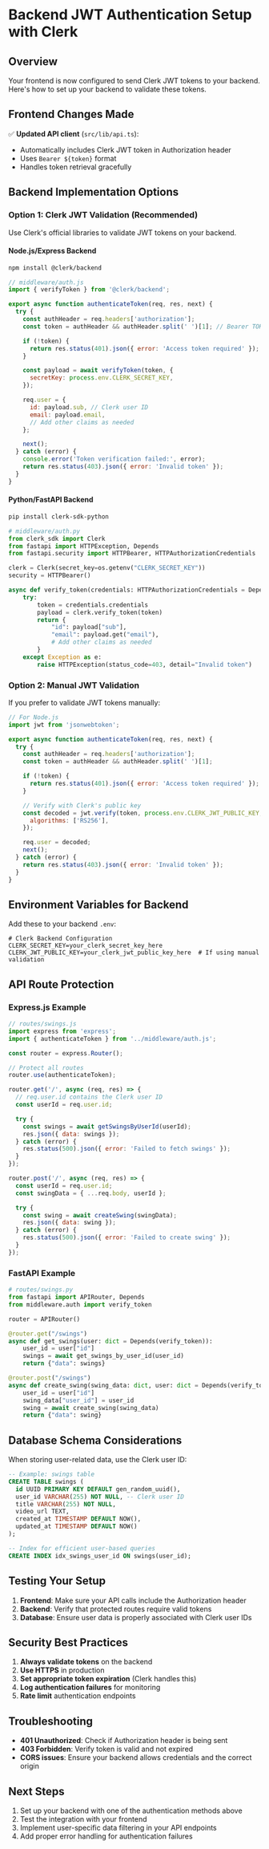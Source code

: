 # Backend JWT Authentication Setup with Clerk

## Overview

Your frontend is now configured to send Clerk JWT tokens to your backend. Here's how to set up your backend to validate these tokens.

## Frontend Changes Made

✅ **Updated API client** (`src/lib/api.ts`):

- Automatically includes Clerk JWT token in Authorization header
- Uses `Bearer ${token}` format
- Handles token retrieval gracefully

## Backend Implementation Options

### Option 1: Clerk JWT Validation (Recommended)

Use Clerk's official libraries to validate JWT tokens on your backend.

#### Node.js/Express Backend

```bash
npm install @clerk/backend
```

```javascript
// middleware/auth.js
import { verifyToken } from '@clerk/backend';

export async function authenticateToken(req, res, next) {
  try {
    const authHeader = req.headers['authorization'];
    const token = authHeader && authHeader.split(' ')[1]; // Bearer TOKEN

    if (!token) {
      return res.status(401).json({ error: 'Access token required' });
    }

    const payload = await verifyToken(token, {
      secretKey: process.env.CLERK_SECRET_KEY,
    });

    req.user = {
      id: payload.sub, // Clerk user ID
      email: payload.email,
      // Add other claims as needed
    };

    next();
  } catch (error) {
    console.error('Token verification failed:', error);
    return res.status(403).json({ error: 'Invalid token' });
  }
}
```

#### Python/FastAPI Backend

```bash
pip install clerk-sdk-python
```

```python
# middleware/auth.py
from clerk_sdk import Clerk
from fastapi import HTTPException, Depends
from fastapi.security import HTTPBearer, HTTPAuthorizationCredentials

clerk = Clerk(secret_key=os.getenv("CLERK_SECRET_KEY"))
security = HTTPBearer()

async def verify_token(credentials: HTTPAuthorizationCredentials = Depends(security)):
    try:
        token = credentials.credentials
        payload = clerk.verify_token(token)
        return {
            "id": payload["sub"],
            "email": payload.get("email"),
            # Add other claims as needed
        }
    except Exception as e:
        raise HTTPException(status_code=403, detail="Invalid token")
```

### Option 2: Manual JWT Validation

If you prefer to validate JWT tokens manually:

```javascript
// For Node.js
import jwt from 'jsonwebtoken';

export async function authenticateToken(req, res, next) {
  try {
    const authHeader = req.headers['authorization'];
    const token = authHeader && authHeader.split(' ')[1];

    if (!token) {
      return res.status(401).json({ error: 'Access token required' });
    }

    // Verify with Clerk's public key
    const decoded = jwt.verify(token, process.env.CLERK_JWT_PUBLIC_KEY, {
      algorithms: ['RS256'],
    });

    req.user = decoded;
    next();
  } catch (error) {
    return res.status(403).json({ error: 'Invalid token' });
  }
}
```

## Environment Variables for Backend

Add these to your backend `.env`:

```env
# Clerk Backend Configuration
CLERK_SECRET_KEY=your_clerk_secret_key_here
CLERK_JWT_PUBLIC_KEY=your_clerk_jwt_public_key_here  # If using manual validation
```

## API Route Protection

### Express.js Example

```javascript
// routes/swings.js
import express from 'express';
import { authenticateToken } from '../middleware/auth.js';

const router = express.Router();

// Protect all routes
router.use(authenticateToken);

router.get('/', async (req, res) => {
  // req.user.id contains the Clerk user ID
  const userId = req.user.id;

  try {
    const swings = await getSwingsByUserId(userId);
    res.json({ data: swings });
  } catch (error) {
    res.status(500).json({ error: 'Failed to fetch swings' });
  }
});

router.post('/', async (req, res) => {
  const userId = req.user.id;
  const swingData = { ...req.body, userId };

  try {
    const swing = await createSwing(swingData);
    res.json({ data: swing });
  } catch (error) {
    res.status(500).json({ error: 'Failed to create swing' });
  }
});
```

### FastAPI Example

```python
# routes/swings.py
from fastapi import APIRouter, Depends
from middleware.auth import verify_token

router = APIRouter()

@router.get("/swings")
async def get_swings(user: dict = Depends(verify_token)):
    user_id = user["id"]
    swings = await get_swings_by_user_id(user_id)
    return {"data": swings}

@router.post("/swings")
async def create_swing(swing_data: dict, user: dict = Depends(verify_token)):
    user_id = user["id"]
    swing_data["user_id"] = user_id
    swing = await create_swing(swing_data)
    return {"data": swing}
```

## Database Schema Considerations

When storing user-related data, use the Clerk user ID:

```sql
-- Example: swings table
CREATE TABLE swings (
  id UUID PRIMARY KEY DEFAULT gen_random_uuid(),
  user_id VARCHAR(255) NOT NULL, -- Clerk user ID
  title VARCHAR(255) NOT NULL,
  video_url TEXT,
  created_at TIMESTAMP DEFAULT NOW(),
  updated_at TIMESTAMP DEFAULT NOW()
);

-- Index for efficient user-based queries
CREATE INDEX idx_swings_user_id ON swings(user_id);
```

## Testing Your Setup

1. **Frontend**: Make sure your API calls include the Authorization header
2. **Backend**: Verify that protected routes require valid tokens
3. **Database**: Ensure user data is properly associated with Clerk user IDs

## Security Best Practices

1. **Always validate tokens** on the backend
2. **Use HTTPS** in production
3. **Set appropriate token expiration** (Clerk handles this)
4. **Log authentication failures** for monitoring
5. **Rate limit** authentication endpoints

## Troubleshooting

- **401 Unauthorized**: Check if Authorization header is being sent
- **403 Forbidden**: Verify token is valid and not expired
- **CORS issues**: Ensure your backend allows credentials and the correct origin

## Next Steps

1. Set up your backend with one of the authentication methods above
2. Test the integration with your frontend
3. Implement user-specific data filtering in your API endpoints
4. Add proper error handling for authentication failures
